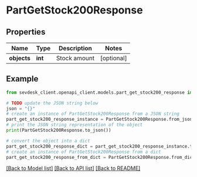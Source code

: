 # PartGetStock200Response


## Properties

Name | Type | Description | Notes
------------ | ------------- | ------------- | -------------
**objects** | **int** | Stock amount | [optional] 

## Example

```python
from sevdesk_client.openapi_client.models.part_get_stock200_response import PartGetStock200Response

# TODO update the JSON string below
json = "{}"
# create an instance of PartGetStock200Response from a JSON string
part_get_stock200_response_instance = PartGetStock200Response.from_json(json)
# print the JSON string representation of the object
print(PartGetStock200Response.to_json())

# convert the object into a dict
part_get_stock200_response_dict = part_get_stock200_response_instance.to_dict()
# create an instance of PartGetStock200Response from a dict
part_get_stock200_response_from_dict = PartGetStock200Response.from_dict(part_get_stock200_response_dict)
```
[[Back to Model list]](../README.md#documentation-for-models) [[Back to API list]](../README.md#documentation-for-api-endpoints) [[Back to README]](../README.md)


